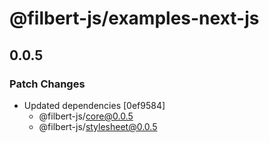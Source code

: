 # @filbert-js/examples-next-js

## 0.0.5

### Patch Changes

- Updated dependencies [0ef9584]
  - @filbert-js/core@0.0.5
  - @filbert-js/stylesheet@0.0.5
